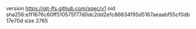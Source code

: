 version https://git-lfs.github.com/spec/v1
oid sha256:e1f1676c60ff510575f77d0dc2dd2e1c86634f95d5167aeaabf55cf0db17e70d
size 2765
